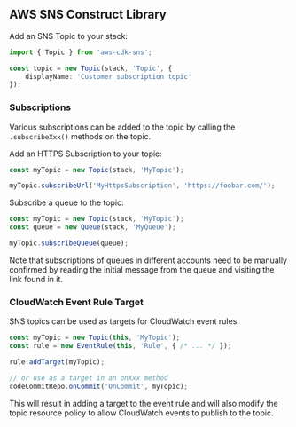## AWS SNS Construct Library

Add an SNS Topic to your stack:

```ts
import { Topic } from 'aws-cdk-sns';

const topic = new Topic(stack, 'Topic', {
    displayName: 'Customer subscription topic'
});
```

### Subscriptions

Various subscriptions can be added to the topic by calling the `.subscribeXxx()` methods on the
topic.

Add an HTTPS Subscription to your topic:

```ts
const myTopic = new Topic(stack, 'MyTopic');

myTopic.subscribeUrl('MyHttpsSubscription', 'https://foobar.com/');
```

Subscribe a queue to the topic:

```ts
const myTopic = new Topic(stack, 'MyTopic');
const queue = new Queue(stack, 'MyQueue');

myTopic.subscribeQueue(queue);
```

Note that subscriptions of queues in different accounts need to be manually confirmed by
reading the initial message from the queue and visiting the link found in it.

### CloudWatch Event Rule Target

SNS topics can be used as targets for CloudWatch event rules:

```ts
const myTopic = new Topic(this, 'MyTopic');
const rule = new EventRule(this, 'Rule', { /* ... */ });

rule.addTarget(myTopic);

// or use as a target in an onXxx method
codeCommitRepo.onCommit('OnCommit', myTopic);
```

This will result in adding a target to the event rule and will also modify the topic resource
policy to allow CloudWatch events to publish to the topic.
